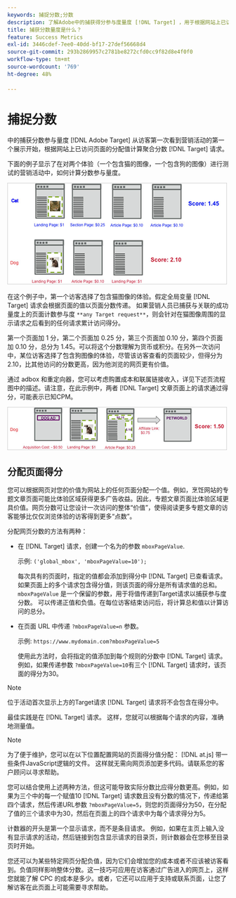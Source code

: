 ```yaml
---
keywords: 捕捉分数;分数
description: 了解Adobe中的捕获得分参与度量度 [!DNL Target] ，用于根据网站上已访问页面的分配值计算汇总分数。
title: 捕获分数量度是什么？
feature: Success Metrics
exl-id: 3446cdef-7ee0-40dd-bf17-27def56668d4
source-git-commit: 293b2869957c2781be8272cfd0cc9f82d8e4f0f0
workflow-type: tm+mt
source-wordcount: '769'
ht-degree: 48%

---
```


# 捕捉分数

中的捕获分数参与量度 [!DNL Adobe Target] 从访客第一次看到营销活动的第一个展示开始，根据网站上已访问页面的分配值计算聚合分数 [!DNL Target] 请求。

下面的例子显示了在对两个体验（一个包含猫的图像，一个包含狗的图像）进行测试的营销活动中，如何计算分数参与量度。

![example_score图像](assets/example_score.png)

在这个例子中，第一个访客选择了包含猫图像的体验。假定全局变量 [!DNL Target] 请求会根据页面的值以页面分数传递。 如果营销人员已捕获与关联的成功量度上的页面计数参与度 `**any Target request**`，则会针对在猫图像周围的显示请求之后看到的任何请求累计访问得分。

第一个页面加 1 分，第二个页面加 0.25 分，第三个页面加 0.10 分，第四个页面加 0.10 分，总分为 1.45。可以将这个分数理解为货币或积分。在另外一次访问中，某位访客选择了包含狗图像的体验，尽管该访客查看的页面较少，但得分为 2.10，比其他访问的分数更高，因为他浏览的网页更有价值。

通过 adbox 和重定向器，您可以考虑购置成本和联属链接收入，详见下述页流程图中的描述。请注意，在此示例中，两者 [!DNL Target] 文章页面上的请求通过得分，可能表示已知CPM。

![example_score2图像](assets/example_score2.png)

## 分配页面得分

您可以根据网页对您的价值为网站上的任何页面分配一个值。例如，烹饪网站的专题文章页面可能比体验区域获得更多广告收益。因此，专题文章页面比体验区域更具价值。网页分数可让您设计一次访问的整体“价值”，使得阅读更多专题文章的访客能够比仅仅浏览体验的访客得到更多“点数”。

分配网页分数的方法有两种：

* 在 [!DNL Target] 请求，创建一个名为的参数 `mboxPageValue`.

   示例: `('global_mbox', 'mboxPageValue=10');`

   每次具有的页面时，指定的值都会添加到得分中 [!DNL Target] 已查看请求。 如果页面上的多个请求包含得分值，则该页面的得分是所有请求值的总和。 `mboxPageValue` 是一个保留的参数，用于将值传递到Target请求以捕获参与度分数。 可以传递正值和负值。在每位访客结束访问后，将计算总和值以计算访问的总分。

* 在页面 URL 中传递 `?mboxPageValue=n` 参数。

   示例: `https://www.mydomain.com?mboxPageValue=5`

   使用此方法时，会将指定的值添加到每个规则的分数中 [!DNL Target] 请求。 例如，如果传递参数 `?mboxPageValue=10`有三个 [!DNL Target] 请求时，该页面的得分为30。

>[!NOTE]
>
>位于活动首次显示上方的Target请求 [!DNL Target] 请求将不会包含在得分中。

最佳实践是在 [!DNL Target] 请求。 这样，您就可以根据每个请求的内容，准确地测量值。

>[!NOTE]
>
>为了便于维护，您可以在以下位置配置网站的页面得分值分配： [!DNL at.js] 带一些条件JavaScript逻辑的文件。 这样就无需向网页添加更多代码。请联系您的客户顾问以寻求帮助。

您可以结合使用上述两种方法，但这可能导致实际分数比应得分数更高。例如，如果为三个中的每一个赋值10 [!DNL Target] 请求数且没有分数的情况下，传递给第四个请求，然后传递URL参数 `?mboxPageValue=5`，则您的页面得分为50，在分配了值的三个请求中为30，然后在页面上的四个请求中为每个请求得分为5。

计数器的开头是第一个显示请求，而不是条目请求。 例如，如果在主页上输入没有显示请求的活动，然后链接到包含显示请求的目录页，则计数器会在您移至目录页时开始。

您还可以为某些特定网页分配负值，因为它们会增加您的成本或者不应该被访客看到。负值同样影响整体分数。这一技巧可应用在访客通过广告进入的网页上，这样您就能了解 CPC 的成本是多少。或者，它还可以应用于支持或联系页面，让您了解访客在此页面上可能需要寻求帮助。
